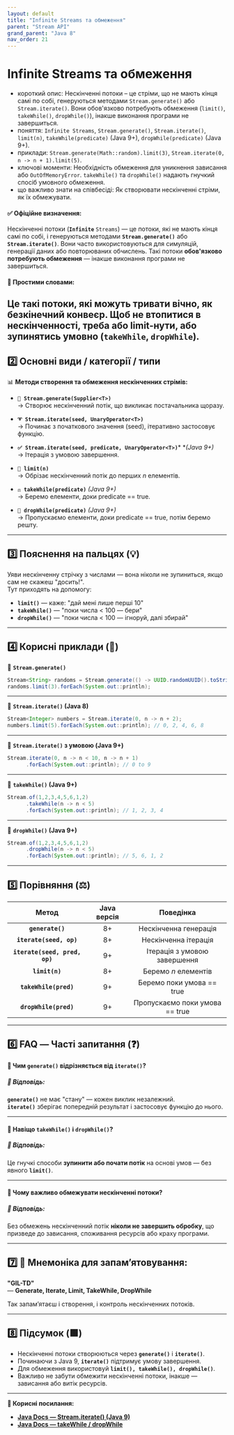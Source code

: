 ```yaml
---
layout: default
title: "Infinite Streams та обмеження"
parent: "Stream API"
grand_parent: "Java 8"
nav_order: 21
---
```


# Infinite Streams та обмеження

*   короткий опис: Нескінченні потоки – це стріми, що не мають кінця самі по собі, генеруються методами `Stream.generate()` або `Stream.iterate()`. Вони обов'язково потребують обмеження (`limit()`, `takeWhile()`, `dropWhile()`), інакше виконання програми не завершиться.
*   поняття: `Infinite Streams`, `Stream.generate()`, `Stream.iterate()`, `limit(n)`, `takeWhile(predicate)` (Java 9+), `dropWhile(predicate)` (Java 9+).
*   приклади: `Stream.generate(Math::random).limit(3)`, `Stream.iterate(0, n -> n + 1).limit(5)`.
*   ключові моменти: Необхідність обмеження для уникнення зависання або `OutOfMemoryError`. `takeWhile()` та `dropWhile()` надають гнучкий спосіб умовного обмеження.
*   що важливо знати на співбесіді: Як створювати нескінченні стріми, як їх обмежувати.
#### **✅ Офіційне визначення:**

Нескінченні потоки (**`Infinite`** `Streams`) — це потоки, які не мають кінця самі по собі, і генеруються методами **`Stream.generate()`** або **`Stream.iterate()`**. Вони часто використовуються для симуляцій, генерації даних або повторюваних обчислень. Такі потоки **обов'язково потребують обмеження** — інакше виконання програми не завершиться.

#### **🧠 Простими словами:**

Це такі потоки, які можуть тривати вічно, як безкінечний конвеєр. Щоб не втопитися в нескінченності, треба або **limit-нути**, або зупинятись умовно (**`takeWhile`**, **`dropWhile`**).
---

## **2️⃣ Основні види / категорії / типи**

📊 **Методи створення та обмеження нескінченних стрімів:**

* **`🔄 Stream.generate(Supplier<T>)`**  
  → Створює нескінченний потік, що викликає постачальника щоразу.

* **`➰ Stream.iterate(seed, UnaryOperator<T>)`**  
  → Починає з початкового значення (seed), ітеративно застосовує функцію.

* **`✅ Stream.iterate(seed, predicate, UnaryOperator<T>)`*** **(Java 9+)*  
  → Ітерація з умовою завершення.

* **`🛑 limit(n)`**  
  → Обрізає нескінченний потік до перших *n* елементів.

* **`⚖️ takeWhile(predicate)`** *(Java 9+)*  
  → Беремо елементи, доки predicate \== true.

* **`🧹 dropWhile(predicate)`** *(Java 9+)*  
  → Пропускаємо елементи, доки predicate \== true, потім беремо решту.

---

## **3️⃣ Пояснення на пальцях (💡)**

Уяви нескінченну стрічку з числами — вона ніколи не зупиниться, якщо сам не скажеш "досить\!".  
Тут приходять на допомогу:

* **`limit()`** — каже: "дай мені лише перші 10"
* **`takeWhile()`** — "поки числа \< 100 — бери"
* **`dropWhile()`** — "поки числа \< 100 — ігноруй, далі збирай"

---

## **4️⃣ Корисні приклади (🧪)**

🔹 **`Stream.generate()`**

```java
Stream<String> randoms = Stream.generate(() -> UUID.randomUUID().toString());
randoms.limit(3).forEach(System.out::println);
```
---

🔹 **`Stream.iterate()` (Java 8\)**


```java
Stream<Integer> numbers = Stream.iterate(0, n -> n + 2);
numbers.limit(5).forEach(System.out::println); // 0, 2, 4, 6, 8
```
---

🔹 **`Stream.iterate()` з умовою (Java 9+)**

```java
Stream.iterate(0, n -> n < 10, n -> n + 1)
      .forEach(System.out::println); // 0 to 9
```
---

🔹 **`takeWhile()` (Java 9+)**

```java
Stream.of(1,2,3,4,5,6,1,2)
      .takeWhile(n -> n < 5)
      .forEach(System.out::println); // 1, 2, 3, 4
```
---

🔹 **`dropWhile()` (Java 9+)**

```java
Stream.of(1,2,3,4,5,6,1,2)
      .dropWhile(n -> n < 5)
      .forEach(System.out::println); // 5, 6, 1, 2
```
---

## **5️⃣ Порівняння (⚖️)**

| Метод | Java версія | Поведінка |
| :---: | :---: | :---: |
| **`generate()`** | 8+ | Нескінченна генерація |
| **`iterate(seed, op)`** | 8+ | Нескінченна ітерація |
| **`iterate(seed, pred, op)`** | 9+ | Ітерація з умовою завершення |
| **`limit(n)`** | 8+ | Беремо *n* елементів |
| **`takeWhile(pred)`** | 9+ | Беремо поки умова \== true |
| **`dropWhile(pred)`** | 9+ | Пропускаємо поки умова \== true |

---

## **6️⃣ FAQ — Часті запитання (❓)**

#### **🔹 Чим `generate()` відрізняється від `iterate()`?**

##### **💬 Відповідь:**

**`generate()`** не має "стану" — кожен виклик незалежний.  
**`iterate()`** зберігає попередній результат і застосовує функцію до нього.

---

#### **🔹 Навіщо `takeWhile()` і `dropWhile()`?**

##### **💬 Відповідь:**

Це гнучкі способи **зупинити або почати потік** на основі умов — без явного **`limit()`**.

---

#### **🔹 Чому важливо обмежувати нескінченні потоки?**

##### **💬 Відповідь:**

Без обмежень нескінченний потік **ніколи не завершить обробку**, що призведе до зависання, споживання ресурсів або краху програми.

---

## **7️⃣ 🧠 Мнемоніка для запам’ятовування:**

**"GIL-TD"**  
— **Generate, Iterate, Limit, TakeWhile, DropWhile**

Так запамʼятаєш і створення, і контроль нескінченних потоків.

---

## **8️⃣ Підсумок (🟩)**

* Нескінченні потоки створюються через **`generate()`** і **`iterate()`**.
* Починаючи з Java 9, **`iterate()`** підтримує умову завершення.
* Для обмеження використовуй **`limit(), takeWhile(), dropWhile()`**.
* Важливо не забути обмежити нескінченні потоки, інакше — зависання або витік ресурсів.

---

**🔗 Корисні посилання:**

* [**Java Docs — Stream.iterate() (Java 9\)**](https://docs.oracle.com/javase/9/docs/api/java/util/stream/Stream.html#iterate-T-java.util.function.Predicate-java.util.function.UnaryOperator-)
* [**Java Docs — takeWhile / dropWhile**](https://docs.oracle.com/javase/9/docs/api/java/util/stream/Stream.html#takeWhile-java.util.function.Predicate-)